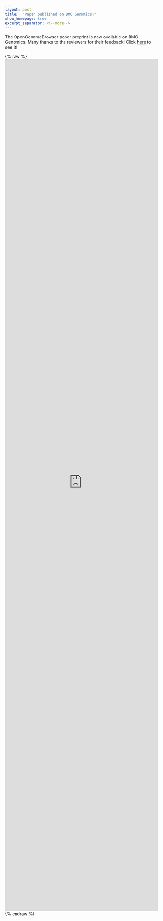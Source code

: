 ```yaml
---
layout: post
title:  "Paper published on BMC Genomics!"
show_homepage: true
excerpt_separator: <!--more-->
---
```


The OpenGenomeBrowser paper preprint is now available on BMC Genomics. Many thanks to the reviewers for their feedback!
Click [here](https://bmcgenomics.biomedcentral.com/articles/10.1186/s12864-022-09086-3) to see it!

<!--more-->

{% raw %}
<embed src="https://bmcgenomics.biomedcentral.com/counter/pdf/10.1186/s12864-022-09086-3.pdf" type="application/pdf"
style="width: 100%; min-height: 30rem; height: 70vh;">
{% endraw %}
